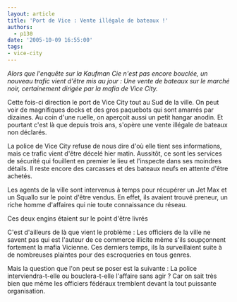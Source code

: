 ```yaml
---
layout: article
title: 'Port de Vice : Vente illégale de bateaux !'
authors:
  - p130
date: '2005-10-09 16:55:00'
tags:
- vice-city
---
```


_Alors que l'enquête sur la Kaufman Cie n'est pas encore bouclée, un nouveau trafic vient d'être mis au jour : Une vente de bateaux sur le marché noir, certainement dirigée par la mafia de Vice City._

Cette fois-ci direction le port de Vice City tout au Sud de la ville. On peut voir de magnifiques docks et des gros paquebots qui sont amarrés par dizaines. Au coin d'une ruelle, on aperçoit aussi un petit hangar anodin. Et pourtant c'est là que depuis trois ans, s'opère une vente illégale de bateaux non déclarés.

La police de Vice City refuse de nous dire d'où elle tient ses informations, mais ce trafic vient d'être décelé hier matin. Aussitôt, ce sont les services de sécurité qui fouillent en premier le lieu et l'inspecte dans ses moindres détails. Il reste encore des carcasses et des bateaux neufs en attente d'être achetés.

Les agents de la ville sont intervenus à temps pour récupérer un Jet Max et un Squallo sur le point d'être vendus. En effet, ils avaient trouvé preneur, un riche homme d'affaires qui nie toute connaissance du réseau.

Ces deux engins étaient sur le point d'être livrés

C'est d'ailleurs de là que vient le problème : Les officiers de la ville ne savent pas qui est l'auteur de ce commerce illicite même s'ils soupçonnent fortement la mafia Vicienne. Ces derniers temps, ils la surveillaient suite à de nombreuses plaintes pour des escroqueries en tous genres.

Mais la question que l'on peut se poser est la suivante : La police interviendra-t-elle ou bouclera-t-elle l'affaire sans agir ? Car on sait très bien que même les officiers fédéraux tremblent devant la tout puissante organisation.